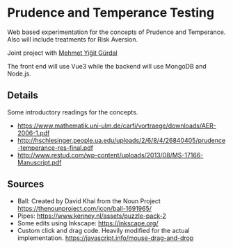 # Prudence and Temperance Testing

Web based experimentation for the concepts of Prudence and Temperance. Also will include treatments for Risk Aversion.

Joint project with [Mehmet Yiğit Gürdal](https://econ.boun.edu.tr/mehmet-yigit-gurdal-0)

The front end will use Vue3 while the backend will use MongoDB and Node.js.

## Details

Some introductory readings for the concepts.

- https://www.mathematik.uni-ulm.de/carfi/vortraege/downloads/AER-2006-1.pdf
- http://hschlesinger.people.ua.edu/uploads/2/6/8/4/26840405/prudence-temperance-res-final.pdf
- http://www.restud.com/wp-content/uploads/2013/08/MS-17166-Manuscript.pdf

## Sources

- Ball: Created by David Khai from the Noun Project https://thenounproject.com/icon/ball-1691965/
- Pipes: https://www.kenney.nl/assets/puzzle-pack-2
- Some edits using Inkscape: https://inkscape.org/
- Custom click and drag code. Heavily modified for the actual implementation. https://javascript.info/mouse-drag-and-drop

